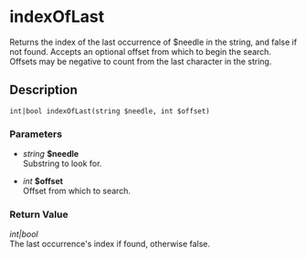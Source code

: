 # indexOfLast
Returns the index of the last occurrence of $needle in the string,
and false if not found. Accepts an optional offset from which to begin
the search. Offsets may be negative to count from the last character
in the string.

## Description
`int|bool indexOfLast(string $needle, int $offset)`

### Parameters
* _string_ __$needle__  
Substring to look for.

* _int_ __$offset__  
Offset from which to search.


### Return Value
_int|bool_  
The last occurrence's index if found,
otherwise false.